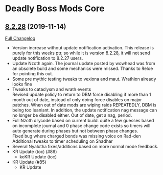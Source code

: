 # Deadly Boss Mods Core

## [8.2.28](https://github.com/DeadlyBossMods/DeadlyBossMods/tree/8.2.28) (2019-11-14)
[Full Changelog](https://github.com/DeadlyBossMods/DeadlyBossMods/compare/8.2.27...8.2.28)

- Version increase without update notification activation. This release is purely for this weeks ptr, so while it is version 8.2.28, it will not send update notification to 8.2.27 users.  
- Update Nzoth again. The journal update posted by wowhead was from an obsolete build and some mechanics were missed. Thanks to Reloe for pointing this out.  
- Some pre mythic testing tweaks to vexiona and maut. Wrathion already looks fine  
- Tweaks to cataclysm and wrath events  
    Revised update policy to return to DBM force disabling if more than 1 month out of date, instead of only doing force disables on major patches. When out of date mods are wiping raids REPEATEDLY, DBM is being too leaniant. In addition, the update notification nag message can no longer be disabled either. Out of date, get a nag, period.  
- Full Nzoth drycode based on current build. quite a few guesses based on incomplete journal and 0 phase change code exists so timers will auto generate during phases but not between phase changes.  
    Fixed bug where charged bonds was missing voice on Rad-den  
    Additional tweaks to timer scheduling on Shadhar  
- Several Nyalotha fixes/additions based on more normal mode feedback.  
- KR Update (toc) (#86)  
    * koKR Update (toc)  
- KR Update (#85)  
    * KR Update  